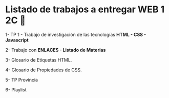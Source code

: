 # Listado de trabajos a entregar WEB 1 2C 🤯

1- TP 1 - Trabajo de investigación de las tecnologías **HTML - CSS - Javascript**

2- Trabajo con **ENLACES - Listado de Materias**

3- Glosario de Etiquetas HTML. 

4- Glosario de Propiedades de CSS.

5- TP Provincia

6- Playlist
